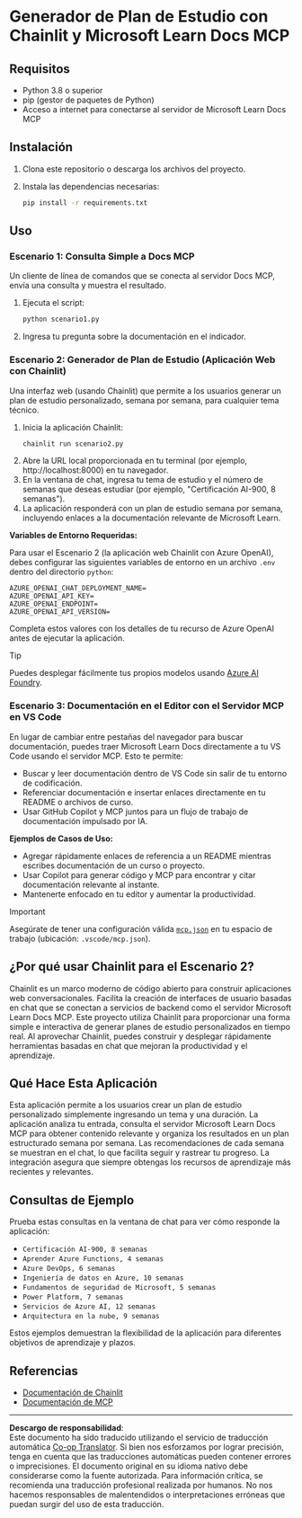 <!--
CO_OP_TRANSLATOR_METADATA:
{
  "original_hash": "6ef6015d29b95f1cab97fb88a045a991",
  "translation_date": "2025-09-05T10:14:57+00:00",
  "source_file": "09-CaseStudy/docs-mcp/solution/python/README.md",
  "language_code": "es"
}
-->
# Generador de Plan de Estudio con Chainlit y Microsoft Learn Docs MCP

## Requisitos

- Python 3.8 o superior
- pip (gestor de paquetes de Python)
- Acceso a internet para conectarse al servidor de Microsoft Learn Docs MCP

## Instalación

1. Clona este repositorio o descarga los archivos del proyecto.
2. Instala las dependencias necesarias:

   ```bash
   pip install -r requirements.txt
   ```

## Uso

### Escenario 1: Consulta Simple a Docs MCP
Un cliente de línea de comandos que se conecta al servidor Docs MCP, envía una consulta y muestra el resultado.

1. Ejecuta el script:
   ```bash
   python scenario1.py
   ```
2. Ingresa tu pregunta sobre la documentación en el indicador.

### Escenario 2: Generador de Plan de Estudio (Aplicación Web con Chainlit)
Una interfaz web (usando Chainlit) que permite a los usuarios generar un plan de estudio personalizado, semana por semana, para cualquier tema técnico.

1. Inicia la aplicación Chainlit:
   ```bash
   chainlit run scenario2.py
   ```
2. Abre la URL local proporcionada en tu terminal (por ejemplo, http://localhost:8000) en tu navegador.
3. En la ventana de chat, ingresa tu tema de estudio y el número de semanas que deseas estudiar (por ejemplo, "Certificación AI-900, 8 semanas").
4. La aplicación responderá con un plan de estudio semana por semana, incluyendo enlaces a la documentación relevante de Microsoft Learn.

**Variables de Entorno Requeridas:**

Para usar el Escenario 2 (la aplicación web Chainlit con Azure OpenAI), debes configurar las siguientes variables de entorno en un archivo `.env` dentro del directorio `python`:

```
AZURE_OPENAI_CHAT_DEPLOYMENT_NAME=
AZURE_OPENAI_API_KEY=
AZURE_OPENAI_ENDPOINT=
AZURE_OPENAI_API_VERSION=
```

Completa estos valores con los detalles de tu recurso de Azure OpenAI antes de ejecutar la aplicación.

> [!TIP]
> Puedes desplegar fácilmente tus propios modelos usando [Azure AI Foundry](https://ai.azure.com/).

### Escenario 3: Documentación en el Editor con el Servidor MCP en VS Code

En lugar de cambiar entre pestañas del navegador para buscar documentación, puedes traer Microsoft Learn Docs directamente a tu VS Code usando el servidor MCP. Esto te permite:
- Buscar y leer documentación dentro de VS Code sin salir de tu entorno de codificación.
- Referenciar documentación e insertar enlaces directamente en tu README o archivos de curso.
- Usar GitHub Copilot y MCP juntos para un flujo de trabajo de documentación impulsado por IA.

**Ejemplos de Casos de Uso:**
- Agregar rápidamente enlaces de referencia a un README mientras escribes documentación de un curso o proyecto.
- Usar Copilot para generar código y MCP para encontrar y citar documentación relevante al instante.
- Mantenerte enfocado en tu editor y aumentar la productividad.

> [!IMPORTANT]
> Asegúrate de tener una configuración válida [`mcp.json`](../../../../../../09-CaseStudy/docs-mcp/solution/scenario3/mcp.json) en tu espacio de trabajo (ubicación: `.vscode/mcp.json`).

## ¿Por qué usar Chainlit para el Escenario 2?

Chainlit es un marco moderno de código abierto para construir aplicaciones web conversacionales. Facilita la creación de interfaces de usuario basadas en chat que se conectan a servicios de backend como el servidor Microsoft Learn Docs MCP. Este proyecto utiliza Chainlit para proporcionar una forma simple e interactiva de generar planes de estudio personalizados en tiempo real. Al aprovechar Chainlit, puedes construir y desplegar rápidamente herramientas basadas en chat que mejoran la productividad y el aprendizaje.

## Qué Hace Esta Aplicación

Esta aplicación permite a los usuarios crear un plan de estudio personalizado simplemente ingresando un tema y una duración. La aplicación analiza tu entrada, consulta el servidor Microsoft Learn Docs MCP para obtener contenido relevante y organiza los resultados en un plan estructurado semana por semana. Las recomendaciones de cada semana se muestran en el chat, lo que facilita seguir y rastrear tu progreso. La integración asegura que siempre obtengas los recursos de aprendizaje más recientes y relevantes.

## Consultas de Ejemplo

Prueba estas consultas en la ventana de chat para ver cómo responde la aplicación:

- `Certificación AI-900, 8 semanas`
- `Aprender Azure Functions, 4 semanas`
- `Azure DevOps, 6 semanas`
- `Ingeniería de datos en Azure, 10 semanas`
- `Fundamentos de seguridad de Microsoft, 5 semanas`
- `Power Platform, 7 semanas`
- `Servicios de Azure AI, 12 semanas`
- `Arquitectura en la nube, 9 semanas`

Estos ejemplos demuestran la flexibilidad de la aplicación para diferentes objetivos de aprendizaje y plazos.

## Referencias

- [Documentación de Chainlit](https://docs.chainlit.io/)
- [Documentación de MCP](https://github.com/MicrosoftDocs/mcp)

---

**Descargo de responsabilidad**:  
Este documento ha sido traducido utilizando el servicio de traducción automática [Co-op Translator](https://github.com/Azure/co-op-translator). Si bien nos esforzamos por lograr precisión, tenga en cuenta que las traducciones automáticas pueden contener errores o imprecisiones. El documento original en su idioma nativo debe considerarse como la fuente autorizada. Para información crítica, se recomienda una traducción profesional realizada por humanos. No nos hacemos responsables de malentendidos o interpretaciones erróneas que puedan surgir del uso de esta traducción.